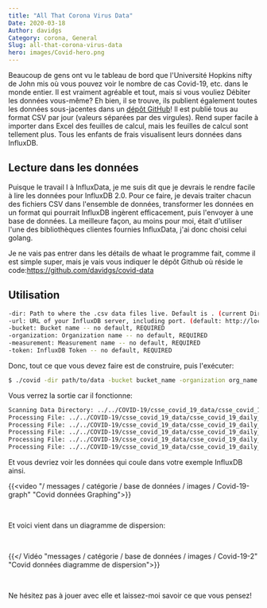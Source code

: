 ```yaml
---
title: "All That Corona Virus Data"
Date: 2020-03-18
Author: davidgs
Category: corona, General
Slug: all-that-corona-virus-data
hero: images/Covid-hero.png
---
```


Beaucoup de gens ont vu le tableau de bord que l'Université Hopkins nifty de John mis où vous pouvez voir le nombre de cas Covid-19, etc. dans le monde entier. Il est vraiment agréable et tout, mais si vous vouliez Débiter les données vous-même? Eh bien, il se trouve, ils publient également toutes les données sous-jacentes dans un [dépôt GitHub](https://github.com/CSSEGISandData/COVID-19)! Il est publié tous au format CSV par jour (valeurs séparées par des virgules). Rend super facile à importer dans Excel des feuilles de calcul, mais les feuilles de calcul sont tellement plus. Tous les enfants de frais visualisent leurs données dans InfluxDB.

## Lecture dans les données

Puisque le travail I à InfluxData, je me suis dit que je devrais le rendre facile à lire les données pour InfluxDB 2.0. Pour ce faire, je devais traiter chacun des fichiers CSV dans l'ensemble de données, transformer les données en un format qui pourrait InfluxDB ingèrent efficacement, puis l'envoyer à une base de données. La meilleure façon, au moins pour moi, était d'utiliser l'une des bibliothèques clientes fournies InfluxData, j'ai donc choisi celui golang.

Je ne vais pas entrer dans les détails de whaat le programme fait, comme il est simple super, mais je vais vous indiquer le dépôt Github où réside le code:<https://github.com/davidgs/covid-data>

## Utilisation

```bash
-dir: Path to where the .csv data files live. Default is . (current Directory)
-url: URL of your InfluxDB server, including port. (default: http://localhos:9999)
-bucket: Bucket name -- no default, REQUIRED
-organization: Organization name -- no default, REQUIRED
-measurement: Measurement name -- no default, REQUIRED
-token: InfluxDB Token -- no default, REQUIRED
```

Donc, tout ce que vous devez faire est de construire, puis l'exécuter:

```bash
$ ./covid -dir path/to/data -bucket bucket_name -organization org_name -measurement measure_name -url http://your.server.com:9999 -token yourToken
```

Vous verrez la sortie car il fonctionne:

```bash
Scanning Data Directory: ../../COVID-19/csse_covid_19_data/csse_covid_19_daily_reports
Processing File: ../../COVID-19/csse_covid_19_data/csse_covid_19_daily_reports/01-22-2020.csv
Processing File: ../../COVID-19/csse_covid_19_data/csse_covid_19_daily_reports/01-23-2020.csv
Processing File: ../../COVID-19/csse_covid_19_data/csse_covid_19_daily_reports/01-24-2020.csv
Processing File: ../../COVID-19/csse_covid_19_data/csse_covid_19_daily_reports/01-25-2020.csv
Processing File: ../../COVID-19/csse_covid_19_data/csse_covid_19_daily_reports/01-26-2020.csv
```

Et vous devriez voir les données qui coule dans votre exemple InfluxDB ainsi.
<p>{{&lt;video "/ messages / catégorie / base de données / images / Covid-19-graph" "Covid données Graphing"&gt;}}</p>
<p>&nbsp;</p>

Et voici vient dans un diagramme de dispersion:
<p>&nbsp;</p>

<p>{{&lt;/ Vidéo "messages / catégorie / base de données / images / Covid-19-2" "Covid données diagramme de dispersion"&gt;}}</p>
<p>&nbsp;</p>

Ne hésitez pas à jouer avec elle et laissez-moi savoir ce que vous pensez!
